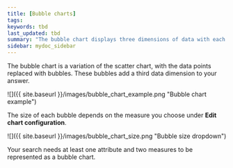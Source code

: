 ```yaml
---
title: [Bubble charts]
tags:
keywords: tbd
last_updated: tbd
summary: "The bubble chart displays three dimensions of data with each containing a set of values."
sidebar: mydoc_sidebar
---
```

The bubble chart is a variation of the scatter chart, with the data points replaced with bubbles. These bubbles add a third data dimension to your answer.

 ![]({{ site.baseurl }}/images/bubble_chart_example.png "Bubble chart example")

The size of each bubble depends on the measure you choose under **Edit chart configuration**.

 ![]({{ site.baseurl }}/images/bubble_chart_size.png "Bubble size dropdown")

Your search needs at least one attribute and two measures to be represented as a bubble chart.
